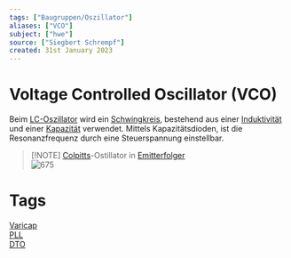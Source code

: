 ```yaml
---
tags: ["Baugruppen/Oszillator"]
aliases: ["VCO"]
subject: ["hwe"]
source: ["Siegbert Schrempf"]
created: 31st January 2023
---
```


# Voltage Controlled Oscillator (VCO)

Beim [LC-Oszillator](LC%20Oszillatoren.md) wird ein [Schwingkreis](../../Physik/Schwingkreise.md), bestehend aus einer [Induktivität](../../Elektrodynamik/Induktivitäten.md) und einer [Kapazität](../../Elektrodynamik/Kapazität.md) verwendet. Mittels Kapazitätsdioden, ist die Resonanzfrequenz durch eine Steuerspannung einstellbar.

>[!NOTE] [Colpitts](Colpitts%20Oszillator.md)-Ostillator in [Emitterfolger](../Halbleiter/Emitterfolger.md)  
> ![675](../assets/VCO_KapD.png)

# Tags

[Varicap](../Kapazitäts-Diode.md)  
[PLL](Phase%20Locked%20Loop.md)  
[DTO](Discrete%20Time%20Oscillator.md)

